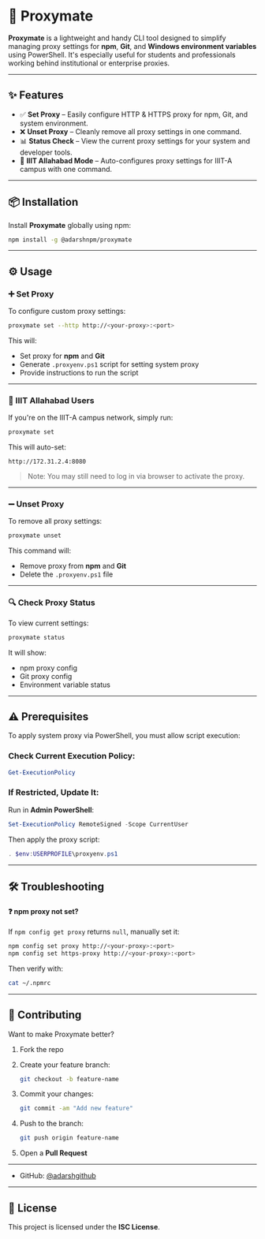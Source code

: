 # 🚀 Proxymate

**Proxymate** is a lightweight and handy CLI tool designed to simplify managing proxy settings for **npm**, **Git**, and **Windows environment variables** using PowerShell. It's especially useful for students and professionals working behind institutional or enterprise proxies.

---

## ✨ Features

- ✅ **Set Proxy** – Easily configure HTTP & HTTPS proxy for npm, Git, and system environment.
- ❌ **Unset Proxy** – Cleanly remove all proxy settings in one command.
- 📊 **Status Check** – View the current proxy settings for your system and developer tools.
- 🏫 **IIIT Allahabad Mode** – Auto-configures proxy settings for IIIT-A campus with one command.

---

## 📦 Installation

Install **Proxymate** globally using npm:

```bash
npm install -g @adarshnpm/proxymate
```

---

## ⚙️ Usage

### ➕ Set Proxy

To configure custom proxy settings:

```bash
proxymate set --http http://<your-proxy>:<port>
```

This will:

- Set proxy for **npm** and **Git**
- Generate `.proxyenv.ps1` script for setting system proxy
- Provide instructions to run the script

---

### 🏫 IIIT Allahabad Users

If you're on the IIIT-A campus network, simply run:

```bash
proxymate set
```

This will auto-set:

```
http://172.31.2.4:8080
```

> Note: You may still need to log in via browser to activate the proxy.

---

### ➖ Unset Proxy

To remove all proxy settings:

```bash
proxymate unset
```

This command will:

- Remove proxy from **npm** and **Git**
- Delete the `.proxyenv.ps1` file

---

### 🔍 Check Proxy Status

To view current settings:

```bash
proxymate status
```

It will show:

- npm proxy config
- Git proxy config
- Environment variable status

---

## ⚠️ Prerequisites

To apply system proxy via PowerShell, you must allow script execution:

### Check Current Execution Policy:

```powershell
Get-ExecutionPolicy
```

### If Restricted, Update It:

Run in **Admin PowerShell**:

```powershell
Set-ExecutionPolicy RemoteSigned -Scope CurrentUser
```

Then apply the proxy script:

```powershell
. $env:USERPROFILE\proxyenv.ps1
```

---

## 🛠️ Troubleshooting

#### ❓ npm proxy not set?

If `npm config get proxy` returns `null`, manually set it:

```bash
npm config set proxy http://<your-proxy>:<port>
npm config set https-proxy http://<your-proxy>:<port>
```

Then verify with:

```bash
cat ~/.npmrc
```

---

## 🤝 Contributing

Want to make Proxymate better?

1. Fork the repo
2. Create your feature branch:

    ```bash
    git checkout -b feature-name
    ```

3. Commit your changes:

    ```bash
    git commit -am "Add new feature"
    ```

4. Push to the branch:

    ```bash
    git push origin feature-name
    ```

5. Open a **Pull Request**

---



- GitHub: [@adarshgithub](https://github.com/Adarshkumaro04)

---

## 📄 License

This project is licensed under the **ISC License**.
